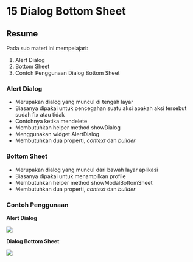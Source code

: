 # 15 Dialog Bottom Sheet

## Resume
Pada sub materi ini mempelajari:
1. Alert Dialog
2. Bottom Sheet
3. Contoh Penggunaan Dialog Bottom Sheet

### Alert Dialog
- Merupakan dialog yang muncul di tengah layar
- Biasanya dipakai untuk pencegahan suatu aksi apakah aksi tersebut sudah fix atau tidak
- Contohnya ketika mendelete
- Membutuhkan helper method showDialog
- Menggunakan widget AlertDialog
- Membutuhkan dua properti, *context* dan *builder*

### Bottom Sheet
- Merupakan dialog yang muncul dari bawah layar aplikasi
- Biasanya dipakai untuk menampilkan profile
- Membutuhkan helper method showModalBottomSheet
- Membutuhkan dua properti, *context* dan *builder*

### Contoh Penggunaan 

**Alert Dialog**

<a><img src="https://i.imgur.com/J9oSJos.png" /></a>

**Dialog Bottom Sheet**

<a><img src="https://i.imgur.com/HNwj40f.png" /></a>


